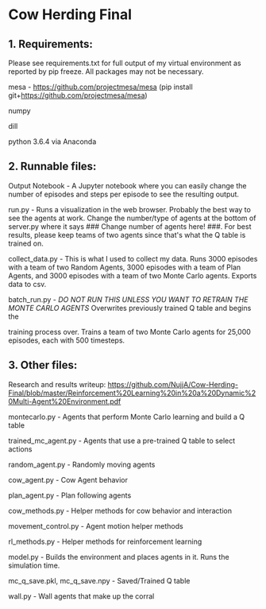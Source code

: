 # Cow Herding Final

## 1. Requirements:
Please see requirements.txt for full output of my virtual environment as reported by pip freeze. All packages may not be necessary.

mesa - https://github.com/projectmesa/mesa (pip install git+https://github.com/projectmesa/mesa)

numpy

dill

python 3.6.4 via Anaconda

## 2. Runnable files:
Output Notebook - A Jupyter notebook where you can easily change the number of episodes and steps per episode to see the resulting output.

run.py - Runs a visualization in the web browser. Probably the best way to see the agents at work. Change the number/type of agents at the bottom of server.py where it says ### Change number of agents here! ###. For best results, please keep teams of two agents since that's what the Q table is trained on.

collect_data.py - This is what I used to collect my data. Runs 3000 episodes with a team of two Random Agents, 3000 episodes with a team of Plan Agents, and 3000 episodes with a team of two Monte Carlo agents. Exports data to csv.

batch_run.py - *DO NOT RUN THIS UNLESS YOU WANT TO RETRAIN THE MONTE CARLO AGENTS* Overwrites previously trained Q table and begins the 

training process over. Trains a team of two Monte Carlo agents for 25,000 episodes, each with 500 timesteps.



## 3. Other files:

Research and results writeup: https://github.com/NujjA/Cow-Herding-Final/blob/master/Reinforcement%20Learning%20in%20a%20Dynamic%20Multi-Agent%20Environment.pdf

montecarlo.py - Agents that perform Monte Carlo learning and build a Q table

trained_mc_agent.py - Agents that use a pre-trained Q table to select actions

random_agent.py - Randomly moving agents

cow_agent.py - Cow Agent behavior

plan_agent.py - Plan following agents

cow_methods.py - Helper methods for cow behavior and interaction

movement_control.py - Agent motion helper methods

rl_methods.py - Helper methods for reinforcement learning

model.py - Builds the environment and places agents in it. Runs the simulation time.

mc_q_save.pkl, mc_q_save.npy - Saved/Trained Q table

wall.py - Wall agents that make up the corral
